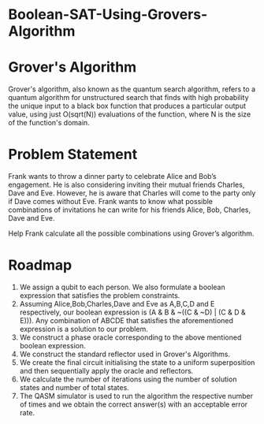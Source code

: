 # Boolean-SAT-Using-Grovers-Algorithm

# Grover's Algorithm
Grover's algorithm, also known as the quantum search algorithm, refers to a quantum algorithm for unstructured search that finds with high probability the unique input to a black box function that produces a particular output value, using just O(sqrt(N)) evaluations of the function, where N is the size of the function's domain.

# Problem Statement
Frank wants to throw a dinner party to celebrate Alice and Bob’s engagement. He is also considering inviting their mutual friends Charles, Dave and Eve. However, he is aware that Charles will come to the party only if Dave comes without Eve. Frank wants to know what possible combinations of invitations he can write for his friends Alice, Bob, Charles, Dave and Eve.

Help Frank calculate all the possible combinations using Grover’s algorithm.

# Roadmap

1) We assign a qubit to each person. We also formulate a boolean expression that satisfies the problem constraints.
2) Assuming Alice,Bob,Charles,Dave and Eve as A,B,C,D and E respectively, our boolean expression is (A & B & ~((C & ~D) | (C & D & E))). Any combination of ABCDE that satisfies the aforementioned expression is a solution to our problem.
3) We construct a phase oracle corresponding to the above mentioned boolean expression.
4) We construct the standard reflector used in Grover's Algorithms.
5) We create the final circuit initialising the state to a uniform superposition and then sequentially apply the oracle and reflectors.
6) We calculate the number of iterations using the number of solution states and number of total states.
7) The QASM simulator is used to run the algorithm the respective number of times and we obtain the correct answer(s) with an acceptable error rate.



